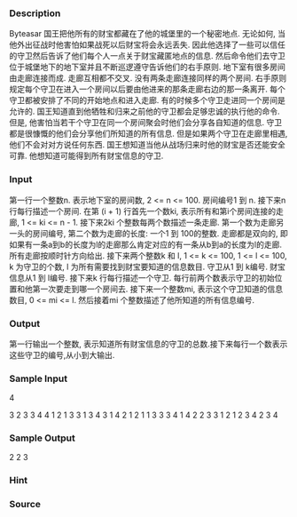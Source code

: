 
### Description
Byteasar 国王把他所有的财宝都藏在了他的城堡里的一个秘密地点. 无论如何, 当他外出征战时他害怕如果战死以后财宝将会永远丢失. 因此他选择了一些可以信任的守卫然后告诉了他们每个人一点关于财宝藏匿地点的信息. 然后命令他们去守卫位于城堡地下的地下室并且不断巡逻遵守告诉他们的右手原则. 地下室有很多房间由走廊连接而成. 走廊互相都不交叉. 没有两条走廊连接同样的两个房间. 右手原则规定每个守卫在进入一个房间以后要由他进来的那条走廊右边的那一条离开. 每个守卫都被安排了不同的开始地点和进入走廊. 有的时候多个守卫走进同一个房间是允许的.
国王知道直到他牺牲和归来之前他的守卫都会足够忠诚的执行他的命令. 但是, 他害怕当若干个守卫在同一个房间聚会时他们会分享各自知道的信息. 守卫都是很慷慨的他们会分享他们所知道的所有信息. 但是如果两个守卫在走廊里相遇, 他们不会对对方说任何东西.
国王想知道当他从战场归来时他的财宝是否还能安全可靠. 他想知道可能得到所有财宝信息的守卫.
### Input
第一行一个整数n. 表示地下室的房间数, 2 <= n <= 100. 房间编号1 到 n. 接下来n行每行描述一个房间. 在第 (i + 1) 行首先一个数ki, 表示所有和第i个房间连接的走廊, 1 <= ki <= n - 1. 接下来2ki 个整数每两个数描述一条走廊. 第一个数为走廊另一头的房间编号, 第二个数为走廊的长度: 一个1 到 100的整数. 走廊都是双向的, 即如果有一条a到b的长度为l的走廊那么肯定对应的有一条从b到a的长度为l的走廊. 所有走廊按顺时针方向给出.
接下来两个整数k 和 l, 1 <= k <= 100, 1 <= l <= 100, k 为守卫的个数, l 为所有需要找到财宝要知道的信息数目. 守卫从1 到 k编号. 财宝信息从1 到 l编号. 接下来k 行每行描述一个守卫. 每行前两个数表示守卫的初始位置和他第一次要走到哪一个房间去. 接下来一个整数mi, 表示这个守卫知道的信息数目, 0 <= mi <= l. 然后接着mi 个整数描述了他所知道的所有信息编号.
### Output
第一行输出一个整数, 表示知道所有财宝信息的守卫的总数.接下来每行一个数表示这些守卫的编号,从小到大输出. 
### Sample Input
4


3 2 3 3 4 4 1
2 1 3 3 1
3 4 3 1 4 2 1
2 1 1 3 3
3 4
1 4 2 2 3
3 1 2 1 2
3 4 2 3 4

### Sample Output

2
2
3

### Hint

### Source
